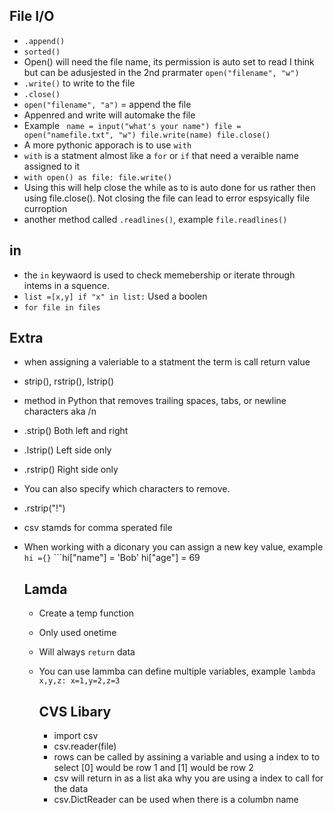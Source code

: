 ## File I/O

* ```.append()```
* ```sorted()```
* Open() will need the file name, its permission is auto set to read I think but can be adusjested in the 2nd prarmater ```open("filename", "w")```
* ```.write()``` to write to the file
* ```.close()```
* ```open("filename", "a")``` = append the file
* Appenred and write will automake the file
* Example ``` name = input("what's your name") file = open("namefile.txt", "w") file.write(name) file.close()```
* A more pythonic apporach is to use ```with```
* ```with``` is a statment almost like a ```for``` or ```if``` that need a veraible name assigned to it
* ```with open() as file: file.write()```
*  Using this will help close the while as to is auto done for us rather then using file.close(). Not closing the file can lead to error espsyically file curroption
* another method called ```.readlines()```, example ```file.readlines()```


## in
* the ```in``` keywaord is used to check memebership or iterate through intems in a squence.
* ```list =[x,y] if "x" in list:``` Used a boolen
*  ```for file in files```


## Extra
* when assigning a valeriable to a statment the term is call return value
* strip(), rstrip(), lstrip()
* method in Python that removes trailing spaces, tabs, or newline characters aka /n
* .strip()	Both left and right
* .lstrip()	Left side only
* .rstrip()	Right side only
* You can also specify which characters to remove.
* .rstrip("!")
* csv stamds for comma sperated file
* When working with a diconary you can assign a new key value, example ```hi ={}``` ```hi["name"] = 'Bob' hi["age"] = 69
  
  ## Lamda
  * Create a temp function
  * Only used onetime
  * Will always ```return``` data
  * You can use lammba can define multiple variables, example ```lambda x,y,z: x=1,y=2,z=3```
 
    ## CVS Libary
    * import csv
    * csv.reader(file)
    * rows can be called by assining a variable and using a index to to select [0] would be row 1 and [1] would be row 2
    * csv will return in as a list aka why you are using a index to call for the data
    * csv.DictReader can be used when there is a columbn name 
